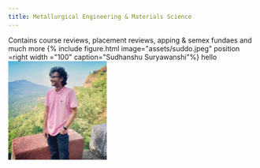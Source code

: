 ```yaml
---
title: Metallurgical Engineering & Materials Science
---
```


Contains course reviews, placement reviews, apping & semex fundaes and much more
{% include figure.html image="assets/suddo.jpeg" position =right width ="100" caption="Sudhanshu Suryawanshi"%}
hello
<img src="assets/suddo.jpeg" alt="drawing" width="200"/>
